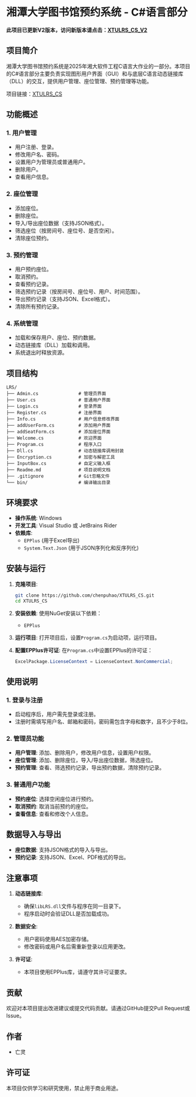 ﻿# 湘潭大学图书馆预约系统 - C#语言部分

**此项目已更新V2版本，访问新版本请点击：[XTULRS_CS_V2](https://github.com/chenpuhao/XTULRS_CS_V2)**

## 项目简介
湘潭大学图书馆预约系统是2025年湘大软件工程C语言大作业的一部分。本项目的C#语言部分主要负责实现图形用户界面（GUI）和与底层C语言动态链接库（DLL）的交互，提供用户管理、座位管理、预约管理等功能。

项目链接：[XTULRS_CS](https://github.com/chenpuhao/XTULRS_CS)

## 功能概述
### 1. 用户管理
- 用户注册、登录。
- 修改用户名、密码。
- 设置用户为管理员或普通用户。
- 删除用户。
- 查看用户信息。

### 2. 座位管理
- 添加座位。
- 删除座位。
- 导入/导出座位数据（支持JSON格式）。
- 筛选座位（按房间号、座位号、是否空闲）。
- 清除座位预约。

### 3. 预约管理
- 用户预约座位。
- 取消预约。
- 查看预约记录。
- 筛选预约记录（按房间号、座位号、用户、时间范围）。
- 导出预约记录（支持JSON、Excel格式）。
- 清除所有预约记录。

### 4. 系统管理
- 加载和保存用户、座位、预约数据。
- 动态链接库（DLL）加载和调用。
- 系统退出时释放资源。

## 项目结构
```
LRS/
├── Admin.cs               # 管理员界面
├── User.cs                # 普通用户界面
├── Login.cs               # 登录界面
├── Register.cs            # 注册界面
├── Info.cs                # 用户信息修改界面
├── addUserForm.cs         # 添加用户界面
├── addSeatForm.cs         # 添加座位界面
├── Welcome.cs             # 欢迎界面
├── Program.cs             # 程序入口
├── Dll.cs                 # 动态链接库调用封装
├── Encryption.cs          # 加密与解密工具
├── InputBox.cs            # 自定义输入框
├── Readme.md              # 项目说明文档
├── .gitignore             # Git忽略文件
└── bin/                   # 编译输出目录
```

## 环境要求
- **操作系统**: Windows
- **开发工具**: Visual Studio 或 JetBrains Rider
- **依赖库**:
    - `EPPlus` (用于Excel导出)
    - `System.Text.Json` (用于JSON序列化和反序列化)

## 安装与运行
1. **克隆项目**:
   ```bash
   git clone https://github.com/chenpuhao/XTULRS_CS.git
   cd XTULRS_CS
   ```

2. **安装依赖**:
   使用NuGet安装以下依赖：
    - `EPPlus`

3. **运行项目**:
   打开项目后，设置`Program.cs`为启动项，运行项目。

4. **配置EPPlus许可证**:
   在`Program.cs`中设置EPPlus的许可证：
   ```csharp
   ExcelPackage.LicenseContext = LicenseContext.NonCommercial;
   ```

## 使用说明
### 1. 登录与注册
- 启动程序后，用户需先登录或注册。
- 注册时需填写用户名、邮箱和密码，密码需包含字母和数字，且不少于8位。

### 2. 管理员功能
- **用户管理**: 添加、删除用户，修改用户信息，设置用户权限。
- **座位管理**: 添加、删除座位，导入/导出座位数据，筛选座位。
- **预约管理**: 查看、筛选预约记录，导出预约数据，清除预约记录。

### 3. 普通用户功能
- **预约座位**: 选择空闲座位进行预约。
- **取消预约**: 取消当前预约的座位。
- **查看信息**: 查看和修改个人信息。

## 数据导入与导出
- **座位数据**: 支持JSON格式的导入与导出。
- **预约记录**: 支持JSON、Excel、PDF格式的导出。

## 注意事项
1. **动态链接库**:
    - 确保`libLRS.dll`文件与程序在同一目录下。
    - 程序启动时会验证DLL是否加载成功。

2. **数据安全**:
    - 用户密码使用AES加密存储。
    - 修改密码或用户名后需重新登录以应用更改。

3. **许可证**:
    - 本项目使用EPPlus库，请遵守其许可证要求。

## 贡献
欢迎对本项目提出改进建议或提交代码贡献。请通过GitHub提交Pull Request或Issue。

## 作者
- 亡灵

## 许可证
本项目仅供学习和研究使用，禁止用于商业用途。